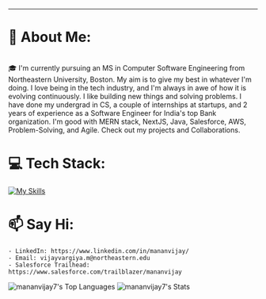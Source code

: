 ********

# 👋 About Me:

<br>🎓 I'm currently pursuing an MS in Computer Software Engineering from Northeastern University, Boston. My aim is to give my best in whatever I'm doing. I love being in the tech industry, and I'm always in awe of how it is evolving continuously. I like building new things and solving problems. I have done my undergrad in CS, a couple of internships at startups, and 2 years of experience as a Software Engineer for India's top Bank organization. I'm good with MERN stack, NextJS, Java, Salesforce, AWS, Problem-Solving, and Agile. Check out my projects and Collaborations.
# 💻 Tech Stack:
[![My Skills](https://skillicons.dev/icons?i=java,python,cpp,aws,react,next,js,ts,nodejs,express,tensorflow,docker,vim,git,jenkins,jest,mongodb,mysql,prisma,nginx,html,css,scss,tailwind)](https://skillicons.dev)

# 📫 Say Hi:
    - LinkedIn: https://www.linkedin.com/in/mananvijay/
    - Email: vijayvargiya.m@northeastern.edu
    - Salesforce Trailhead: https://www.salesforce.com/trailblazer/mananvijay

![mananvijay7's Top Languages](https://github-readme-stats.vercel.app/api/top-langs/?username=mananvijay7&theme=tokyonight&show_icons=true&hide_border=true&layout=compact) ![mananvijay7's Stats](https://github-readme-streak-stats.herokuapp.com/?user=mananvijay7&theme=tokyonight&hide_border=true)

 
  

<!---
mananvijay7/mananvijay7 is a ✨ special ✨ repository because its `README.md` (this file) appears on your GitHub profile.
You can click the Preview link to take a look at your changes.
--->
